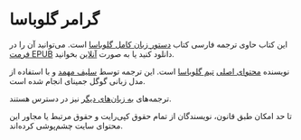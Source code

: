 # گرامر گلوباسا

این کتاب حاوی ترجمه فارسی کتاب [دستور زبان کامل گلوباسا][cgg-link] است.
می‌توانید آن را در [فرمت EPUB][epub-link] دانلود کنید یا به صورت [آنلاین][web-link] بخوانید.

نویسنده [محتوای اصلی][oc-link] [تیم گلوباسا][gb-link] است.
این ترجمه توسط [سلیف مهمد][sm-link] و با استفاده از مدل زبانی گوگل جمینای انجام شده است.

ترجمه‌های [به زبان‌های دیگر][all-link] نیز در دسترس هستند.

تا حد امکان طبق قانون، نویسندگان از تمام حقوق کپی‌رایت و حقوق مرتبط یا مجاور این محتوای سایت چشم‌پوشی کرده‌اند.

[cgg-link]:https://salif.github.io/gramati-fe-globasa/eng/
[epub-link]:Gramati_fe_Globasa_Mesi_2_Nyan_2025_Parsisa_Gemini.epub
[web-link]:https://salif.github.io/gramati-fe-globasa/fa-gemini/
[oc-link]:https://xwexi.globasa.net/eng/gramati
[gb-link]:https://globasa.net/
[sm-link]:https://salif.eu/
[all-link]:https://salif.github.io/gramati-fe-globasa/

